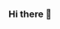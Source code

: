 ### Hi there 👋

<!--
**nzyoka10/nzyoka10** is a ✨ _special_ ✨ repository because its `README.md` (this file) appears on your GitHub profile.

Here are some ideas to get you started:

- 🔭 I’m currently working on my course
- 🌱 I’m currently learning Python
- 👯 I’m looking to collaborate on open-source
- 🤔 I’m looking for help with Flutter
- 💬 Ask me about ...web
- 📫 How to reach me: ...[Instagram](https://www.instagram.com/_byte.bard_/)
- 😄 Pronouns: ...He/Him
- ⚡ Fun fact: ...I am very HAPPY!!
-->
